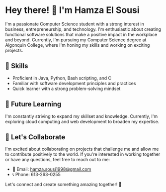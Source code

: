 # Hey there! 👋 I'm Hamza El Sousi

I'm a passionate Computer Science student with a strong interest in business, entrepreneurship, and technology. I'm enthusiastic about creating functional software solutions that make a positive impact in the workplace and beyond. Currently, I'm pursuing my Computer Science degree at Algonquin College, where I'm honing my skills and working on exciting projects.

## 🔧 Skills

- Proficient in Java, Python, Bash scripting, and C
- Familiar with software development principles and practices
- Quick learner with a strong problem-solving mindset

## 🌱 Future Learning
I'm constantly striving to expand my skillset and knowledge. Currently, I'm exploring cloud computing and web development to broaden my expertise.

## 🤝 Let's Collaborate
I'm excited about collaborating on projects that challenge me and allow me to contribute positively to the world. If you're interested in working together or have any questions, feel free to reach out to me:

- 📧 Email: hamza.sousi1998@gmail.com
- 📞 Phone: 613-263-0255

Let's connect and create something amazing together! 🚀

<!---
HamzaElSousi/HamzaElSousi is a ✨ special ✨ repository because its `README.md` (this file) appears on your GitHub profile.
You can click the Preview link to take a look at your changes.
--->

<!---
HamzaElSousi/HamzaElSousi is a ✨ special ✨ repository because its `README.md` (this file) appears on your GitHub profile.
You can click the Preview link to take a look at your changes.
--->
